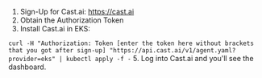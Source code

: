 1. Sign-Up for Cast.ai: https://cast.ai
2. Obtain the Authorization Token
3. Install Cast.ai in EKS:

`curl -H "Authorization: Token [enter the token here without brackets that you got after sign-up] "https://api.cast.ai/v1/agent.yaml?provider=eks" | kubectl apply -f -`
5. Log into Cast.ai and you'll see the dashboard.
